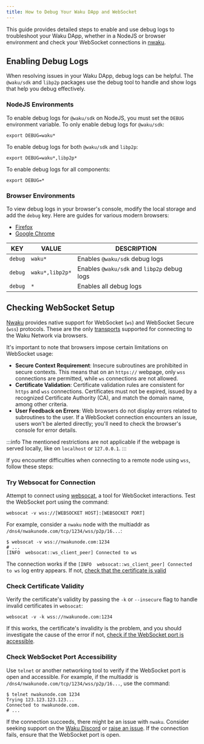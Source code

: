```yaml
---
title: How to Debug Your Waku DApp and WebSocket
---
```


This guide provides detailed steps to enable and use debug logs to troubleshoot your Waku DApp, whether in a NodeJS or browser environment and check your WebSocket connections in [nwaku](/guides/run-nwaku-node).

## Enabling Debug Logs

When resolving issues in your Waku DApp, debug logs can be helpful. The `@waku/sdk` and `libp2p` packages use the debug tool to handle and show logs that help you debug effectively.

### NodeJS Environments

To enable debug logs for `@waku/sdk` on NodeJS, you must set the `DEBUG` environment variable. To only enable debug logs for `@waku/sdk`:

```shell
export DEBUG=waku*
```

To enable debug logs for both `@waku/sdk` and `libp2p`:

```shell
export DEBUG=waku*,libp2p*
```

To enable debug logs for all components:

```shell
export DEBUG=*
```

### Browser Environments

To view debug logs in your browser's console, modify the local storage and add the `debug` key. Here are guides for various modern browsers:

- [Firefox](https://firefox-source-docs.mozilla.org/devtools-user/storage_inspector/local_storage_session_storage/index.html)
- [Google Chrome](https://developer.chrome.com/docs/devtools/storage/localstorage/)

| KEY | VALUE | DESCRIPTION |
| - | - | - |
| `debug` | `waku*` | Enables `@waku/sdk` debug logs |
| `debug` | `waku*,libp2p*` | Enables `@waku/sdk` and `libp2p` debug logs |
| `debug` | `*` | Enables all debug logs |

## Checking WebSocket Setup

[Nwaku](/guides/run-nwaku-node) provides native support for WebSocket (`ws`) and WebSocket Secure (`wss`) protocols. These are the only [transports](/overview/concepts/transports) supported for connecting to the Waku Network via browsers.

It's important to note that browsers impose certain limitations on WebSocket usage:

- **Secure Context Requirement**: Insecure subroutines are prohibited in secure contexts. This means that on an `https://` webpage, only `wss` connections are permitted, while `ws` connections are not allowed.
- **Certificate Validation**: Certificate validation rules are consistent for `https` and `wss` connections. Certificates must not be expired, issued by a recognized Certificate Authority (CA), and match the domain name, among other criteria.
- **User Feedback on Errors**: Web browsers do not display errors related to subroutines to the user. If a WebSocket connection encounters an issue, users won't be alerted directly; you'll need to check the browser's console for error details.

:::info
The mentioned restrictions are not applicable if the webpage is served locally, like on `localhost` or `127.0.0.1`.
:::

If you encounter difficulties when connecting to a remote node using `wss`, follow these steps:

### Try Websocat for Connection

Attempt to connect using [websocat](https://github.com/vi/websocat), a tool for WebSocket interactions. Test the WebSocket port using the command:

```shell
websocat -v wss://[WEBSOCKET HOST]:[WEBSOCKET PORT]
```

For example, consider a `nwaku` node with the multiaddr as `/dns4/nwakunode.com/tcp/1234/wss/p2p/16...`:

```shell
$ websocat -v wss://nwakunode.com:1234
# ...
[INFO  websocat::ws_client_peer] Connected to ws
```

The connection works if the `[INFO  websocat::ws_client_peer] Connected to ws` log entry appears. If not, [check that the certificate is valid](#check-certificate-validity)

### Check Certificate Validity

Verify the certificate's validity by passing the `-k` or `--insecure` flag to handle invalid certificates in `websocat`:

```shell
websocat -v -k wss://nwakunode.com:1234
```

If this works, the certificate's invalidity is the problem, and you should investigate the cause of the error if not, [check if the WebSocket port is accessible](#check-websocket-port-accessibility).

### Check WebSocket Port Accessibility

Use `telnet` or another networking tool to verify if the WebSocket port is open and accessible. For example, if the multiaddr is `/dns4/nwakunode.com/tcp/1234/wss/p2p/16...`, use the command:

```shell
$ telnet nwakunode.com 1234
Trying 123.123.123.123...
Connected to nwakunode.com.
# ...
```

If the connection succeeds, there might be an issue with `nwaku`. Consider seeking support on the [Waku Discord](https://discord.waku.org) or [raise an issue](https://github.com/waku-org/nwaku/issues/new). If the connection fails, ensure that the WebSocket port is open.